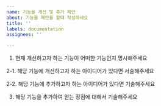 ```yaml
---
name: 기능을 개선 및 추가 제안
about: 기능을 제안을 할때 작성하세요
title: ''
labels: documentation
assignees: ''

---
```


1. 현재 개선하고자 하는 기능이 어떠한 기능인지 명시해주세요

2-1. 해당 기능에 개선하고자 하는 아이디어가 있다면 서술해주세요

2-2. 해당 기능에 추가하고자 하는 아이디어가 있다면 기술해주세요

3. 해당 기능을 추가하여 얻는 장점에 대해서 기술해주세요
